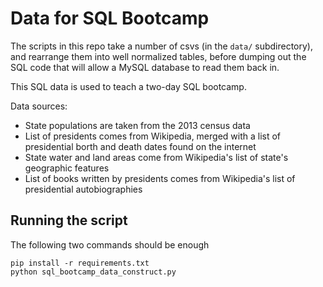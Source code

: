 # Data for SQL Bootcamp

The scripts in this repo take a number of csvs (in the `data/` subdirectory), and rearrange them into well normalized tables, before dumping out the SQL code that will allow a MySQL database to read them back in.

This SQL data is used to teach a two-day SQL bootcamp.

Data sources:

   * State populations are taken from the 2013 census data
   * List of presidents comes from Wikipedia, merged with a list of presidential borth and death dates found on the internet
   * State water and land areas come from Wikipedia's list of state's geographic features
   * List of books written by presidents comes from Wikipedia's list of presidential autobiographies

## Running the script

The following two commands should be enough

    pip install -r requirements.txt
    python sql_bootcamp_data_construct.py
